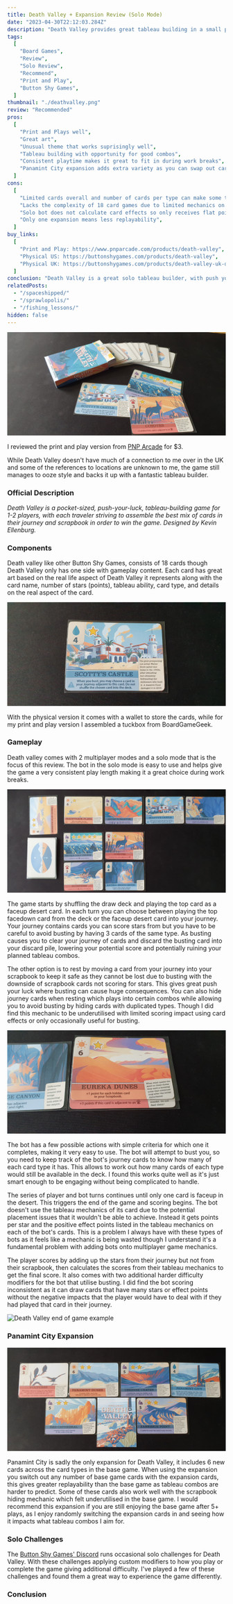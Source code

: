 ```yaml
---
title: Death Valley + Expansion Review (Solo Mode)
date: "2023-04-30T22:12:03.284Z"
description: "Death Valley provides great tableau building in a small package but has limited replayability."
tags:
  [
    "Board Games",
    "Review",
    "Solo Review",
    "Recommend",
    "Print and Play",
    "Button Shy Games",
  ]
thumbnail: "./deathvalley.png"
review: "Recommended"
pros:
  [
    "Print and Plays well",
    "Great art",
    "Unusual theme that works suprisingly well",
    "Tableau building with opportunity for good combos",
    "Consistent playtime makes it great to fit in during work breaks",
    "Panamint City expansion adds extra variety as you can swap out cards from the base game",
  ]
cons:
  [
    "Limited cards overall and number of cards per type can make some tableau combinations rare or difficult to aim for",
    "Lacks the complexity of 18 card games due to limited mechanics on each card",
    "Solo bot does not calculate card effects so only receives flat points from them",
    "Only one expansion means less replayability",
  ]
buy_links:
  [
    "Print and Play: https://www.pnparcade.com/products/death-valley",
    "Physical US: https://buttonshygames.com/products/death-valley",
    "Physical UK: https://buttonshygames.com/products/death-valley-uk-only",
  ]
conclusion: "Death Valley is a great solo tableau builder, with push your luck that gives tension when drawing facedown from the deck. Pulling off combos feels satisying though the limited number of cards and mechanics impacts the replayability and possible options."
relatedPosts:
  - "/spaceshipped/"
  - "/sprawlopolis/"
  - "/fishing_lessons/"
hidden: false
---
```


![Death Valley tuckbox and cards](./death_intro.jpg)

I reviewed the print and play version from [PNP Arcade](https://www.pnparcade.com/products/death-valley) for $3.

While Death Valley doesn't have much of a connection to me over in the UK and some of the references to locations are unknown to me, the game still manages to ooze style and backs it up with a fantastic tableau builder.

### Official Description

_Death Valley is a pocket-sized, push-your-luck, tableau-building game for 1-2 players, with each traveler striving to assemble the best mix of cards in their journey and scrapbook in order to win the game. Designed by Kevin Ellenburg._

### Components

Death valley like other Button Shy Games, consists of 18 cards though Death Valley only has one side with gameplay content. Each card has great art based on the real life aspect of Death Valley it represents along with the card name, number of stars (points), tableau ability, card type, and details on the real aspect of the card.

![Death Valley card example](./death_card.jpg)

With the physical version it comes with a wallet to store the cards, while for my print and play version I assembled a tuckbox from BoardGameGeek.

### Gameplay

Death valley comes with 2 multiplayer modes and a solo mode that is the focus of this review. The bot in the solo mode is easy to use and helps give the game a very consistent play length making it a great choice during work breaks.

![Death Valley middle way during a match against the solo bot](./death_mid.jpg)

The game starts by shuffling the draw deck and playing the top card as a faceup desert card. In each turn you can choose between playing the top facedown card from the deck or the faceup desert card into your journey. Your journey contains cards you can score stars from but you have to be careful to avoid busting by having 3 cards of the same type. As busting causes you to clear your journey of cards and discard the busting card into your discard pile, lowering your potential score and potentially ruining your planned tableau combos.

The other option is to rest by moving a card from your journey into your scrapbook to keep it safe as they cannot be lost due to busting with the downside of scrapbook cards not scoring for stars. This gives great push your luck where busting can cause huge consequences. You can also hide journey cards when resting which plays into certain combos while allowing you to avoid busting by hiding cards with duplicated types. Though I did find this mechanic to be underutilised with limited scoring impact using card effects or only occasionally useful for busting.

![Death Valley hidden card example](./death_hidden.jpg)

The bot has a few possible actions with simple criteria for which one it completes, making it very easy to use. The bot will attempt to bust you, so you need to keep track of the bot's journey cards to know how many of each card type it has. This allows to work out how many cards of each type would still be available in the deck. I found this works quite well as it's just smart enough to be engaging without being complicated to handle.

The series of player and bot turns continues until only one card is faceup in the desert. This triggers the end of the game and scoring begins. The bot doesn't use the tableau mechanics of its card due to the potential placement issues that it wouldn't be able to achieve. Instead it gets points per star and the positive effect points listed in the tableau mechanics on each of the bot's cards. This is a problem I always have with these types of bots as it feels like a mechanic is being wasted though I understand it's a fundamental problem with adding bots onto multiplayer game mechanics.

The player scores by adding up the stars from their journey but not from their scrapbook, then calculates the scores from their tableau mechanics to get the final score. It also comes with two additional harder difficulty modifiers for the bot that utilise busting. I did find the bot scoring inconsistent as it can draw cards that have many stars or effect points without the negative impacts that the player would have to deal with if they had played that card in their journey.

![Death Valley end of game example](./death_end.jpg)

### Panamint City Expansion

![Death Valley expansion cards](./death_exp.jpg)

Panamint City is sadly the only expansion for Death Valley, it includes 6 new cards across the card types in the base game. When using the expansion you switch out any number of base game cards with the expansion cards, this gives greater replayability than the base game as tableau combos are harder to predict. Some of these cards also work well with the scrapbook hiding mechanic which felt underutilised in the base game. I would recommend this expansion if you are still enjoying the base game after 5+ plays, as I enjoy randomly switching the expansion cards in and seeing how it impacts what tableau combos I aim for.

### Solo Challenges

The [Button Shy Games' Discord](https://discord.com/invite/aUBMvnu) runs occasional solo challenges for Death Valley. With these challenges applying custom modifiers to how you play or complete the game giving additional difficulty. I've played a few of these challenges and found them a great way to experience the game differently.

### Conclusion
